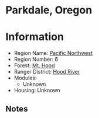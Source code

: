 
Parkdale, Oregon
================
  
# Information  
* Region Name: [Pacific Northwest]()  
* Region Number: 6  
* Forest: [Mt. Hood](http://www.fs.usda.gov/mthood)  
* Ranger District: [Hood River]()  
* Modules:  
  - Unknown  
* Housing: Unknown  
  
## Notes

